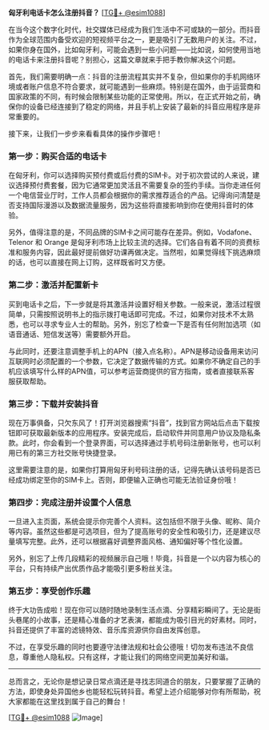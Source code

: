 **匈牙利电话卡怎么注册抖音？** [[TG💪+ @esim1088](https://t.me/s/esim1088)]

在当今这个数字化时代，社交媒体已经成为我们生活中不可或缺的一部分。而抖音作为全球范围内备受欢迎的短视频平台之一，更是吸引了无数用户的关注。不过，如果你身在国外，比如匈牙利，可能会遇到一些小问题——比如说，如何使用当地的电话卡来注册抖音呢？别担心，这篇文章就来手把手教你解决这个问题。

首先，我们需要明确一点：抖音的注册流程其实并不复杂，但如果你的手机网络环境或者账户信息不符合要求，就可能遇到一些麻烦。特别是在国外，由于运营商和国家政策的不同，有时候会限制某些功能的正常使用。所以，在正式开始之前，确保你的设备已经连接到了稳定的网络，并且手机上安装了最新的抖音应用程序是非常重要的。

接下来，让我们一步步来看看具体的操作步骤吧！

### 第一步：购买合适的电话卡

在匈牙利，你可以选择购买预付费或后付费的SIM卡。对于初次尝试的人来说，建议选择预付费套餐，因为它通常更加灵活且不需要复杂的签约手续。当你走进任何一个电信营业厅时，工作人员都会根据你的需求推荐适合的产品。记得询问清楚是否支持国际漫游以及数据流量服务，因为这些将直接影响到你在使用抖音时的体验。

另外，值得注意的是，不同品牌的SIM卡之间可能存在差异。例如，Vodafone、Telenor 和 Orange 是匈牙利市场上比较主流的选择。它们各自有着不同的资费标准和服务内容，因此最好提前做好功课再做决定。当然啦，如果觉得线下挑选麻烦的话，也可以直接在网上订购，这样既省时又方便。

### 第二步：激活并配置新卡

买到电话卡之后，下一步就是将其激活并设置好相关参数。一般来说，激活过程很简单，只需按照说明书上的指示拨打电话即可完成。不过，如果你对技术不太熟悉，也可以寻求专业人士的帮助。另外，别忘了检查一下是否有任何附加选项（如语音通话、短信发送等）需要额外开启。

与此同时，还要注意调整手机上的APN（接入点名称）。APN是移动设备用来访问互联网时必须配置的一个参数，它决定了数据传输的方式。如果你不确定自己的手机应该填写什么样的APN值，可以参考运营商提供的官方指南，或者直接联系客服获取帮助。

### 第三步：下载并安装抖音

现在万事俱备，只欠东风了！打开浏览器搜索“抖音”，找到官方网站后点击下载按钮即可获取最新版本的应用程序。安装完成后，启动软件并同意用户协议及隐私条款。此时，你会看到一个登录界面，可以选择通过手机号码注册新账号，也可以利用已有的第三方社交账号快捷登录。

这里需要注意的是，如果你打算用匈牙利号码注册的话，记得先确认该号码是否已经成功绑定至你的SIM卡上。否则，即便输入正确也可能无法验证身份哦！

### 第四步：完成注册并设置个人信息

一旦进入主页面，系统会提示你完善个人资料。这包括但不限于头像、昵称、简介等内容。虽然这些都是可选项目，但为了提高账号的安全性和吸引力，还是建议尽量填写完整。此外，还可以根据喜好调整界面风格、通知偏好等个性化设置。

另外，别忘了上传几段精彩的视频展示自己哦！毕竟，抖音是一个以内容为核心的平台，只有持续产出优质作品才能吸引更多粉丝关注。

### 第五步：享受创作乐趣

终于大功告成啦！现在你可以随时随地录制生活点滴、分享精彩瞬间了。无论是街头巷尾的小故事，还是精心准备的才艺表演，都能成为吸引目光的好素材。同时，抖音还提供了丰富的滤镜特效、音乐库资源供你自由发挥创意。

不过，在享受乐趣的同时也要遵守法律法规和社会公德哦！切勿发布违法不良信息，尊重他人隐私权。只有这样，才能让我们的网络空间更加美好和谐。

---

总而言之，无论你是想记录日常点滴还是寻找志同道合的朋友，只要掌握了正确的方法，即使身处异国他乡也能轻松玩转抖音。希望上述介绍能够对你有所帮助，祝大家都能在这里找到属于自己的舞台！

[[TG💪+ @esim1088](https://t.me/s/esim1088) ![Image](https://i.postimg.cc/4NQfJmqS/Snipaste-2025-05-13-00-14-12.png)]